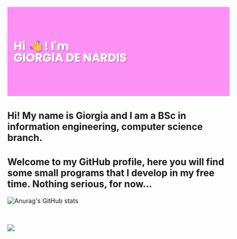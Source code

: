 ![Header](./banner2.png)

## Hi! My name is Giorgia and I am a BSc in information engineering, computer science branch.
## Welcome to my GitHub profile, here you will find some small programs that I develop in my free time. Nothing serious, for now...

<p align='center'>
  
![Anurag's GitHub stats](https://github-readme-stats.vercel.app/api?username=giorgiadns&show_icons=true&theme=synthwave&hide=stars,issues)

<br/>

![](https://komarev.com/ghpvc/?username=giorgiadns&color=ff69b4&style=for-the-badge)

</p>
<!--
**giorgiadns/giorgiadns** is a ✨ _special_ ✨ repository because its `README.md` (this file) appears on your GitHub profile.

Here are some ideas to get you started:

- 🔭 I’m currently working on ...
- 🌱 I’m currently learning ...
- 👯 I’m looking to collaborate on ...
- 🤔 I’m looking for help with ...
- 💬 Ask me about ...
- 📫 How to reach me: ...
- 😄 Pronouns: ...
- ⚡ Fun fact: ...
-->
